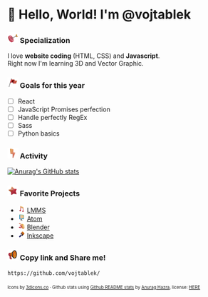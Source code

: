 # 👋 Hello, World! I'm @vojtablek



### <img src="https://github.com/vojtablek/vojtablek/raw/main/assets/target-dynamic-color.png" style="width: 24px"/> Specialization
I love **website coding** (HTML, CSS) and **Javascript**. <br>
Right now I'm learning 3D and Vector Graphic. <br>

### <img src="https://github.com/vojtablek/vojtablek/raw/main/assets/flag-dynamic-color.png" style="width: 24px"/> Goals for this year
- [ ] React
- [ ] JavaScript Promises perfection
- [ ] Handle perfectly RegEx
- [ ] Sass
- [ ] Python basics

### <img src="https://github.com/vojtablek/vojtablek/raw/main/assets/flash-dynamic-color.png" style="width: 24px"/> Activity
[![Anurag's GitHub stats](https://github-readme-stats.vercel.app/api?username=vojtablek&title_color=e76f51&text_color=f4a261&hide_border=true&bg_color=264653&show_icons=false)](https://github.com/anuraghazra/github-readme-stats)

### <img src="https://github.com/vojtablek/vojtablek/raw/main/assets/star-dynamic-color.png" style="width: 24px"/> Favorite Projects
- <img src="https://github.com/vojtablek/vojtablek/raw/main/assets/music-dynamic-color.png" style="width: 16px"/> [LMMS](https://github.com/LMMS/lmms)
- <img src="https://github.com/vojtablek/vojtablek/raw/main/assets/computer-dynamic-color.png" style="width: 16px"/> [Atom](https://github.com/atom/atom)
- <img src="https://github.com/vojtablek/vojtablek/raw/main/assets/3d-dynamic-color.png" style="width: 16px"/> [Blender](https://github.com/blender/blender)
- <img src="https://github.com/vojtablek/vojtablek/raw/main/assets/brush-dynamic-color.png" style="width: 16px"/> [Inkscape](https://github.com/inkscape/inkscape)

### <img src="https://github.com/vojtablek/vojtablek/raw/main/assets/megaphone-dynamic-color.png" style="width: 24px"/> Copy link and Share me!
```
https://github.com/vojtablek/
```
<sup><sub>Icons by [3dicons.co](https://3dicons.co/) · Github stats using [Github README stats](https://github.com/anuraghazra/github-readme-stats) by [Anurag Hazra](https://github.com/anuraghazra), license: [HERE](https://github.com/anuraghazra/github-readme-stats/blob/master/LICENSE)</sub></sup>
